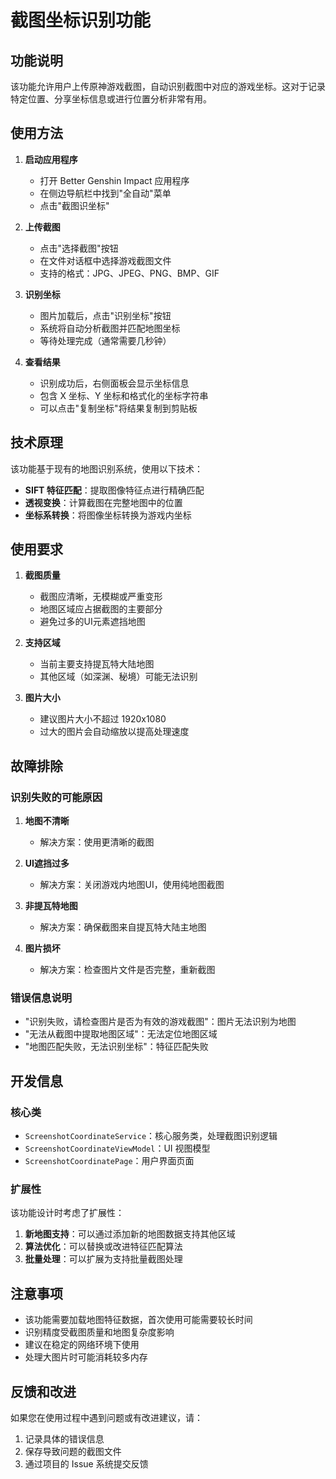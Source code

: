 # 截图坐标识别功能

## 功能说明

该功能允许用户上传原神游戏截图，自动识别截图中对应的游戏坐标。这对于记录特定位置、分享坐标信息或进行位置分析非常有用。

## 使用方法

1. **启动应用程序**
   - 打开 Better Genshin Impact 应用程序
   - 在侧边导航栏中找到"全自动"菜单
   - 点击"截图识坐标"

2. **上传截图**
   - 点击"选择截图"按钮
   - 在文件对话框中选择游戏截图文件
   - 支持的格式：JPG、JPEG、PNG、BMP、GIF

3. **识别坐标**
   - 图片加载后，点击"识别坐标"按钮
   - 系统将自动分析截图并匹配地图坐标
   - 等待处理完成（通常需要几秒钟）

4. **查看结果**
   - 识别成功后，右侧面板会显示坐标信息
   - 包含 X 坐标、Y 坐标和格式化的坐标字符串
   - 可以点击"复制坐标"将结果复制到剪贴板

## 技术原理

该功能基于现有的地图识别系统，使用以下技术：

- **SIFT 特征匹配**：提取图像特征点进行精确匹配
- **透视变换**：计算截图在完整地图中的位置
- **坐标系转换**：将图像坐标转换为游戏内坐标

## 使用要求

1. **截图质量**
   - 截图应清晰，无模糊或严重变形
   - 地图区域应占据截图的主要部分
   - 避免过多的UI元素遮挡地图

2. **支持区域**
   - 当前主要支持提瓦特大陆地图
   - 其他区域（如深渊、秘境）可能无法识别

3. **图片大小**
   - 建议图片大小不超过 1920x1080
   - 过大的图片会自动缩放以提高处理速度

## 故障排除

### 识别失败的可能原因

1. **地图不清晰**
   - 解决方案：使用更清晰的截图

2. **UI遮挡过多**
   - 解决方案：关闭游戏内地图UI，使用纯地图截图

3. **非提瓦特地图**
   - 解决方案：确保截图来自提瓦特大陆主地图

4. **图片损坏**
   - 解决方案：检查图片文件是否完整，重新截图

### 错误信息说明

- "识别失败，请检查图片是否为有效的游戏截图"：图片无法识别为地图
- "无法从截图中提取地图区域"：无法定位地图区域
- "地图匹配失败，无法识别坐标"：特征匹配失败

## 开发信息

### 核心类

- `ScreenshotCoordinateService`：核心服务类，处理截图识别逻辑
- `ScreenshotCoordinateViewModel`：UI 视图模型
- `ScreenshotCoordinatePage`：用户界面页面

### 扩展性

该功能设计时考虑了扩展性：

1. **新地图支持**：可以通过添加新的地图数据支持其他区域
2. **算法优化**：可以替换或改进特征匹配算法
3. **批量处理**：可以扩展为支持批量截图处理

## 注意事项

- 该功能需要加载地图特征数据，首次使用可能需要较长时间
- 识别精度受截图质量和地图复杂度影响
- 建议在稳定的网络环境下使用
- 处理大图片时可能消耗较多内存

## 反馈和改进

如果您在使用过程中遇到问题或有改进建议，请：

1. 记录具体的错误信息
2. 保存导致问题的截图文件
3. 通过项目的 Issue 系统提交反馈